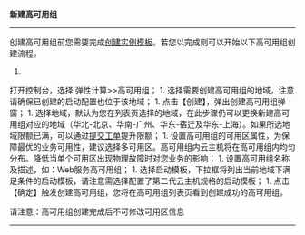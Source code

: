 **新建高可用组**

****

创建高可用组前您需要完成[创建实例模板](https://www.jdcloud.com/help/detail/2936/isCatalog/1)。若您以完成则可以开始以下高可用组创建流程。

1. 
打开控制台，选择 弹性计算>>高可用组；
1. 
选择需要创建高可用组的地域，注意请确保已创建的启动配置也位于该地域；
1. 
点击【创建】，弹出创建高可用组弹窗；
1. 
选择地域，默认为您在列表页选择的地域，在此步骤仍可以更换新建高可用组对应的地域（华北-北京、华南-广州、华东-宿迁及华东-上海）。如果所选地域限额已满，可以通过[提交工单](https://uc.jcloud.com/question/submit)提升限额；
1. 
设置高可用组的可用区属性，为保障最优的业务可用性，建议选择多可用区。高可用组内云主机将在高可用组内均匀分布。降低当单个可用区出现物理故障时对您业务的影响；
1. 
设置高可用组名称及描述，如：Web服务高可用组；
1. 
选择启动模板，下拉框将列出当前地域下满足条件的启动模板，请注意需选择配置了第二代云主机规格的启动模板；
1. 
点击【确定】触发创建高可用组，您将在高可用组列表页看到创建成功的高可用组。

请注意：高可用组创建完成后不可修改可用区信息

****